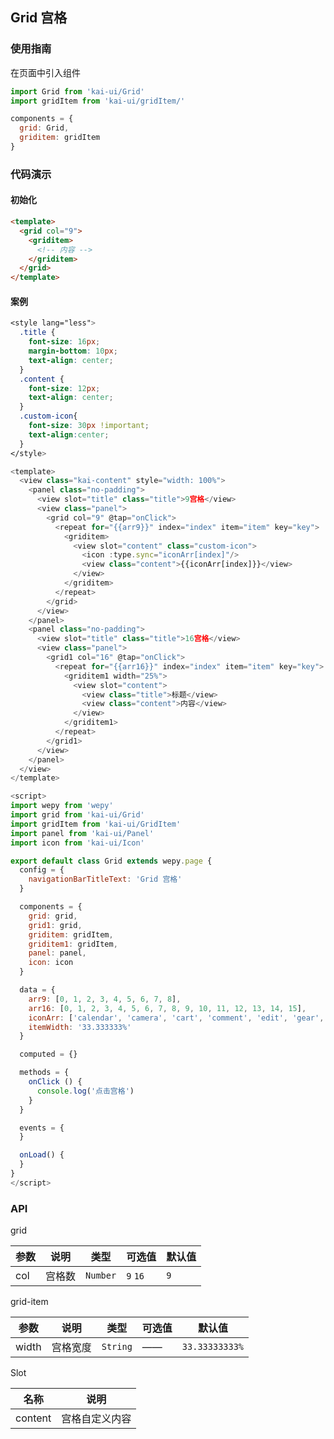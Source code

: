 ## Grid 宫格

### 使用指南
在页面中引入组件
```javascript
import Grid from 'kai-ui/Grid'
import gridItem from 'kai-ui/gridItem/'

components = {
  grid: Grid,
  griditem: gridItem
}
```

### 代码演示

#### 初始化

```html
<template>
  <grid col="9">
    <griditem>
      <!-- 内容 -->
    </griditem>
  </grid>
</template>
```

#### 案例

```css
<style lang="less">
  .title {
    font-size: 16px;
    margin-bottom: 10px;
    text-align: center;
  }
  .content {
    font-size: 12px;
    text-align: center;
  }
  .custom-icon{
    font-size: 30px !important;
    text-align:center;
  }
</style>
```

```javascript
<template>
  <view class="kai-content" style="width: 100%">
    <panel class="no-padding">
      <view slot="title" class="title">9宫格</view>
      <view class="panel">
        <grid col="9" @tap="onClick">
          <repeat for="{{arr9}}" index="index" item="item" key="key">
            <griditem>
              <view slot="content" class="custom-icon">
                <icon :type.sync="iconArr[index]"/>
                <view class="content">{{iconArr[index]}}</view>
              </view>
            </griditem>
          </repeat>
        </grid>
      </view>
    </panel>
    <panel class="no-padding">
      <view slot="title" class="title">16宫格</view>
      <view class="panel">
        <grid1 col="16" @tap="onClick">
          <repeat for="{{arr16}}" index="index" item="item" key="key">
            <griditem1 width="25%">
              <view slot="content">
                <view class="title">标题</view>
                <view class="content">内容</view>
              </view>
            </griditem1>
          </repeat>
        </grid1>
      </view>
    </panel>
  </view>
</template>

<script>
import wepy from 'wepy'
import grid from 'kai-ui/Grid'
import gridItem from 'kai-ui/GridItem'
import panel from 'kai-ui/Panel'
import icon from 'kai-ui/Icon'

export default class Grid extends wepy.page {
  config = {
    navigationBarTitleText: 'Grid 宫格'
  }

  components = {
    grid: grid,
    grid1: grid,
    griditem: gridItem,
    griditem1: gridItem,
    panel: panel,
    icon: icon
  }

  data = {
    arr9: [0, 1, 2, 3, 4, 5, 6, 7, 8],
    arr16: [0, 1, 2, 3, 4, 5, 6, 7, 8, 9, 10, 11, 12, 13, 14, 15],
    iconArr: ['calendar', 'camera', 'cart', 'comment', 'edit', 'gear', 'image', 'mail', 'map'],
    itemWidth: '33.333333%'
  }

  computed = {}

  methods = {
    onClick () {
      console.log('点击宫格')
    }
  }

  events = {
  }

  onLoad() {
  }
}
</script>

```

### API

grid

| 参数 | 说明 | 类型 | 可选值 | 默认值 |
|-----------|-----------|-----------|-----------|-------------|
| col | 宫格数 | `Number` | `9` `16`  | `9` |

grid-item

| 参数 | 说明 | 类型 | 可选值 | 默认值 |
|-----------|-----------|-----------|-----------|-------------|
| width | 宫格宽度 | `String` | ——  | `33.33333333%` |

Slot

| 名称 | 说明 |
|-----------|-----------|
| content | 宫格自定义内容 |